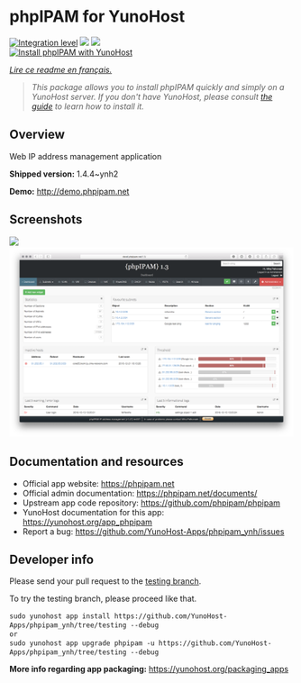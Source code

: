<!--
N.B.: This README was automatically generated by https://github.com/YunoHost/apps/tree/master/tools/README-generator
It shall NOT be edited by hand.
-->

# phpIPAM for YunoHost

[![Integration level](https://dash.yunohost.org/integration/phpipam.svg)](https://dash.yunohost.org/appci/app/phpipam) ![](https://ci-apps.yunohost.org/ci/badges/phpipam.status.svg) ![](https://ci-apps.yunohost.org/ci/badges/phpipam.maintain.svg)  
[![Install phpIPAM with YunoHost](https://install-app.yunohost.org/install-with-yunohost.svg)](https://install-app.yunohost.org/?app=phpipam)

*[Lire ce readme en français.](./README_fr.md)*

> *This package allows you to install phpIPAM quickly and simply on a YunoHost server.
If you don't have YunoHost, please consult [the guide](https://yunohost.org/#/install) to learn how to install it.*

## Overview

Web IP address management application

**Shipped version:** 1.4.4~ynh2

**Demo:** http://demo.phpipam.net

## Screenshots

![](./doc/screenshots/.DS_Store)
![](./doc/screenshots/dashboard.png)

## Documentation and resources

* Official app website: https://phpipam.net
* Official admin documentation: https://phpipam.net/documents/
* Upstream app code repository: https://github.com/phpipam/phpipam
* YunoHost documentation for this app: https://yunohost.org/app_phpipam
* Report a bug: https://github.com/YunoHost-Apps/phpipam_ynh/issues

## Developer info

Please send your pull request to the [testing branch](https://github.com/YunoHost-Apps/phpipam_ynh/tree/testing).

To try the testing branch, please proceed like that.
```
sudo yunohost app install https://github.com/YunoHost-Apps/phpipam_ynh/tree/testing --debug
or
sudo yunohost app upgrade phpipam -u https://github.com/YunoHost-Apps/phpipam_ynh/tree/testing --debug
```

**More info regarding app packaging:** https://yunohost.org/packaging_apps